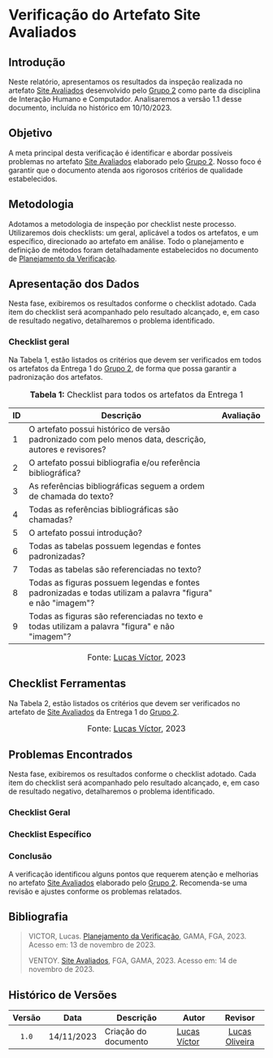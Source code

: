 # Verificação do Artefato Site Avaliados

## Introdução

Neste relatório, apresentamos os resultados da inspeção realizada no artefato [Site Avaliados](https://github.com/Interacao-Humano-Computador/2023.2-Ventoy/blob/main/docs/planejamento/sites-avaliados.md#sites-avaliados) desenvolvido pelo [Grupo 2](https://interacao-humano-computador.github.io/2023.2-Ventoy/) como parte da disciplina de Interação Humano e Computador. Analisaremos a versão 1.1 desse documento, incluída no histórico em 10/10/2023.

## Objetivo

A meta principal desta verificação é identificar e abordar possíveis problemas no artefato [Site Avaliados](https://github.com/Interacao-Humano-Computador/2023.2-Ventoy/blob/main/docs/planejamento/sites-avaliados.md#sites-avaliados)  elaborado pelo [Grupo 2](https://interacao-humano-computador.github.io/2023.2-Ventoy/). Nosso foco é garantir que o documento atenda aos rigorosos critérios de qualidade estabelecidos.

## Metodologia

Adotamos a metodologia de inspeção por checklist neste processo. Utilizaremos dois checklists: um geral, aplicável a todos os artefatos, e um específico, direcionado ao artefato em análise. Todo o planejamento e definição de métodos foram detalhadamente estabelecidos no documento de [Planejamento da Verificação](https://github.com/Interacao-Humano-Computador/2023.2-NotaLegal/blob/main/docs/verificacao/Grupo%202/Entrega%201/planejamento-verificacao.md#planejamento-da-verifica%C3%A7%C3%A3o-da-etapa-1-do-grupo-2).



## Apresentação dos Dados

Nesta fase, exibiremos os resultados conforme o checklist adotado. Cada item do checklist será acompanhado pelo resultado alcançado, e, em caso de resultado negativo, detalharemos o problema identificado.

### Checklist geral

Na Tabela 1, estão listados os critérios que devem ser verificados em todos os artefatos da Entrega 1 do [Grupo 2](https://interacao-humano-computador.github.io/2023.2-Ventoy/), de forma que possa garantir a padronização dos artefatos.


<div align="center">
<font size="3"><p style="text-align: center"><b>Tabela 1:</b> Checklist para todos os artefatos da Entrega 1</p></font>

<table>
  <thead>
    <tr>
      <th>ID</th>
      <th>Descrição</th>
      <th>Avaliação</th>
    </tr>
  </thead>
  <tbody>
    <tr>
      <td>1</td>
      <td>O artefato possui histórico de versão padronizado com pelo menos data, descrição, autores e revisores?</td>
      <td></td>
    </tr>
    <tr>
      <td>2</td>
      <td>O artefato possui bibliografia e/ou referência bibliográfica?</td>
      <td></td>
    </tr>
    <tr>
      <td>3</td>
      <td>As referências bibliográficas seguem a ordem de chamada do texto?</td>
      <td></td>
    </tr>
    <tr>
      <td>4</td>
      <td>Todas as referências bibliográficas são chamadas?</td>
      <td></td>
    </tr>
    <tr>
      <td>5</td>
      <td>O artefato possui introdução?</td>
      <td></td>
    </tr>
    <tr>
      <td>6</td>
      <td>Todas as tabelas possuem legendas e fontes padronizadas?</td>
      <td></td>
    </tr>
    <tr>
      <td>7</td>
      <td>Todas as tabelas são referenciadas no texto?</td>
      <td></td>
    </tr>
    <tr>
      <td>8</td>
      <td>Todas as figuras possuem legendas e fontes padronizadas e todas utilizam a palavra "figura" e não "imagem"?</td>
      <td></td>
    </tr>
    <tr>
      <td>9</td>
      <td>Todas as figuras são referenciadas no texto e todas utilizam a palavra "figura" e não "imagem"?</td>
      <td></td>
    </tr>
</table>

<font size="3"><p style="text-align: center">Fonte: <a href="https://github.com/Lucas13032003">Lucas Víctor</a>, 2023</p></font>
</div>

## Checklist Ferramentas

Na Tabela 2, estão listados os critérios que devem ser verificados no artefato de [Site Avaliados](https://github.com/Interacao-Humano-Computador/2023.2-Ventoy/blob/main/docs/planejamento/sites-avaliados.md#sites-avaliados) da Entrega 1 do [Grupo 2](https://interacao-humano-computador.github.io/2023.2-Ventoy/).




<font size="3"><p style="text-align: center">Fonte: <a href="https://github.com/Lucas13032003">Lucas Víctor</a>, 2023</p></font>

</div>

## Problemas Encontrados

Nesta fase, exibiremos os resultados conforme o checklist adotado. Cada item do checklist será acompanhado pelo resultado alcançado, e, em caso de resultado negativo, detalharemos o problema identificado.


### Checklist Geral



### Checklist Específico



### Conclusão

A verificação identificou alguns pontos que requerem atenção e melhorias no artefato [Site Avaliados](https://github.com/Interacao-Humano-Computador/2023.2-Ventoy/blob/main/docs/planejamento/sites-avaliados.md#sites-avaliados) elaborado pelo [Grupo 2](https://interacao-humano-computador.github.io/2023.2-Ventoy/). Recomenda-se uma revisão e ajustes conforme os problemas relatados.

## Bibliografia
>
> VICTOR, Lucas. [Planejamento da Verificação](https://github.com/Interacao-Humano-Computador/2023.2-NotaLegal/blob/main/docs/verificacao/Grupo%202/Entrega%201/planejamento-verificacao.md#planejamento-da-verifica%C3%A7%C3%A3o-da-etapa-1-do-grupo-2), GAMA, FGA, 2023. Acesso em: 13 de novembro de 2023.
>
> VENTOY. [Site Avaliados](https://github.com/Interacao-Humano-Computador/2023.2-Ventoy/blob/main/docs/planejamento/sites-avaliados.md#sites-avaliados), FGA, GAMA, 2023. Acesso em: 14 de novembro de 2023.

## Histórico de Versões

| Versão | Data   | Descrição     | Autor     |  Revisor        |
| :----: | ------ | ------------- | --------- | :-------------: |
| `1.0`  | 14/11/2023 | Criação do documento  | [Lucas Víctor](https://github.com/Lucas1303200)| [Lucas Oliveira](https://github.com/) |
